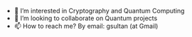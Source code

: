 - 👀 I’m interested in Cryptography and Quantum Computing 
- 💞️ I’m looking to collaborate on Quantum projects
- 📫 How to reach me? By email: gsultan (at Gmail)

